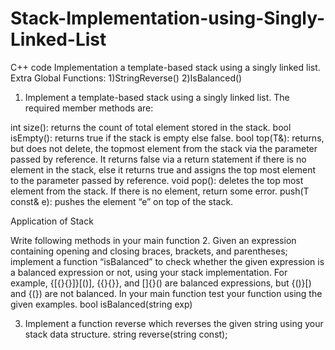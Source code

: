 # Stack-Implementation-using-Singly-Linked-List
C++ code Implementation a template-based stack using a singly linked list. Extra Global Functions: 1)StringReverse() 2)IsBalanced()

1.	Implement a template-based stack using a singly linked list. The required member methods are:

int size(): returns the count of total element stored in the stack.
bool isEmpty(): returns true if the stack is empty else false.
bool top(T&):  returns, but does not delete, the topmost element from the stack via the parameter passed by reference. It returns false via a return statement if there is no element in the stack, else it returns true and assigns the top most element to the parameter passed by reference.
void pop(): deletes the top most element from the stack. If there is no element, return some error.
push(T const& e): pushes the element “e” on top of the stack.

Application of Stack 

Write following methods in your main function
2.	Given an expression containing opening and closing braces, brackets, and parentheses; implement a function “isBalanced” to check whether the given expression is a balanced expression or not, using your stack implementation. For example, {[{}{}]}[()], {{}{}}, and []{}() are balanced expressions, but {()}[) and {(}) are not balanced. In your main function test your function using the given examples.  bool isBalanced(string exp)

3.	Implement a function reverse which reverses the given string using your stack data structure.  string reverse(string const);

